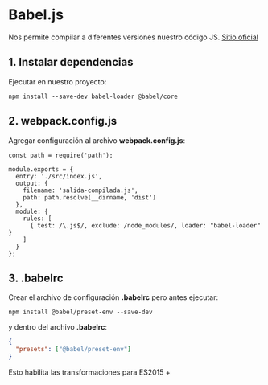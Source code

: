 # Babel.js
Nos permite compilar a diferentes versiones nuestro código JS. [Sitio oficial](https://babeljs.io/setup#installation)

## 1. Instalar dependencias
Ejecutar en nuestro proyecto:
```
npm install --save-dev babel-loader @babel/core
```

## 2. webpack.config.js
Agregar configuración al archivo **webpack.config.js**:
```js{9-13}
const path = require('path');

module.exports = {
  entry: './src/index.js',
  output: {
    filename: 'salida-compilada.js',
    path: path.resolve(__dirname, 'dist')
  },
  module: {
    rules: [
      { test: /\.js$/, exclude: /node_modules/, loader: "babel-loader" }
    ]
  }
};
```

## 3. .babelrc
Crear el archivo de configuración **.babelrc** pero antes ejecutar:
```
npm install @babel/preset-env --save-dev
```

y dentro del archivo **.babelrc**:
```json
{
  "presets": ["@babel/preset-env"]
}
```

Esto habilita las transformaciones para ES2015 +
